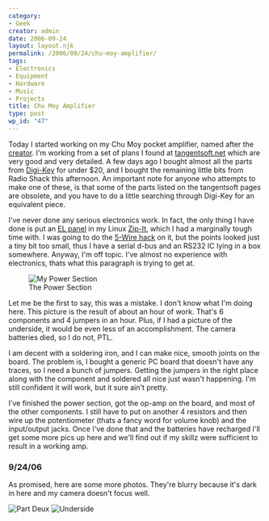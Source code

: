 ```yaml
---
category:
- Geek
creator: admin
date: 2006-09-24
layout: layout.njk
permalink: /2006/09/24/chu-moy-amplifier/
tags:
- Electronics
- Equipment
- Hardware
- Music
- Projects
title: Chu Moy Amplifier
type: post
wp_id: "47"
---
```


Today I started working on my Chu Moy pocket amplifier, named after the [creator](http://www.headwize.com/projects/cmoy2_prj.htm).  I'm working from a set of plans I found at [tangentsoft.net](http://tangentsoft.net/audio/cmoy-tutorial/) which are very good and very detailed.  A few days ago I bought almost all the parts from [Digi-Key](http://digi-key.com/) for under $20, and I bought the remaining little bits from Radio Shack this afternoon.  An important note for anyone who attempts to make one of these, is that some of the parts listed on the tangentsoft pages are obsolete, and you have to do a little searching through Digi-Key for an equivalent piece.

I've never done any serious electronics work.  In fact, the only thing I have done is put an [EL panel](http://constructiveinterference.net/archives/134) in my Linux [Zip-It](http://www.zipitwireless.com/), which I had a marginally tough time with.  I was going to do the [5-Wire hack](http://www.aibohack.com/zipit/serial.htm) on it, but the points looked just a tiny bit too small, thus I have a serial d-bus and an RS232 IC lying in a box somewhere.  Anyway, I'm off topic.  I've almost no experience with electronics, thats what this paragraph is trying to get at.

<figure>
  <img src="https://static.velvetcache.org/pages/2006/09/23/chu-moy-amplifier/board.jpg" alt="My Power Section" />
  <figcaption>The Power Section</figcaption>
</figure>

Let me be the first to say, this was a mistake.  I don't know what I'm doing here.  This picture is the result of about an hour of work.  That's 6 components and 4 jumpers in an hour.  Plus, if I had a picture of the underside, it would be even less of an accomplishment. The camera batteries died, so I do not, PTL.

I am decent with a soldering iron, and I can make nice, smooth joints on the board.  The problem is, I bought a generic PC board that doesn't have any traces, so I need a bunch of jumpers.  Getting the jumpers in the right place along with the component and soldered all nice just wasn't happening.  I'm still confident it will work, but it sure ain't pretty.

I've finished the power section, got the op-amp on the board, and most of the other components.  I still have to put on another 4 resistors and then wire up the potentiometer (thats a fancy word for volume knob) and the input/output jacks.  Once I've done that and the batteries have recharged I'll get some more pics up here and we'll find out if my skillz were sufficient to result in a working amp.

### 9/24/06

As promised, here are some more photos.  They're blurry because it's dark in here and my camera doesn't focus well.

![Part Deux](https://static.velvetcache.org/pages/2006/09/23/chu-moy-amplifier/blurryOne.jpg)
![Underside](https://static.velvetcache.org/pages/2006/09/23/chu-moy-amplifier/blurryTwo.jpg)
